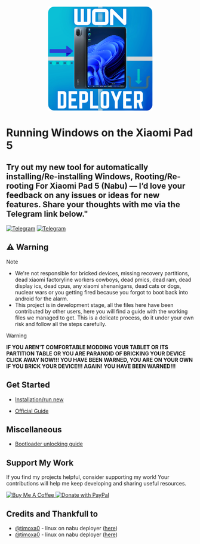 <p align="center"><a href="README.md"><img src="https://github.com/ArKT-7/won-deployer/blob/main/assets/Won-nabu-bg.png" width="280"></a></p>

# Running Windows on the Xiaomi Pad 5
## Try out my new tool for automatically installing/Re-installing Windows, Rooting/Re-rooting For Xiaomi Pad 5 (Nabu) —  I’d love your feedback on any issues or ideas for new features. Share your thoughts with me via the Telegram link below."
[![Telegram](https://img.shields.io/badge/Chat-Telegram-brightgreen.svg?logo=telegram&style=flat-square)](https://telegram.me/ArKT_7)
[![Telegram](https://img.shields.io/badge/Chat-Telegram-brightgreen.svg?logo=telegram&style=flat-square)](https://t.me/ArKT_7)

## ⚠️ Warning
> [!NOTE]
> - We're not responsible for bricked devices, missing recovery partitions, dead xiaomi factoryline workers cowboys, dead pmics, dead ram, dead display ics, dead cpus, any xiaomi shenanigans, dead cats or dogs, nuclear wars or you getting fired because you forgot to boot back into android for the alarm.
> - This project is in development stage, all the files here have been contributed by other users, here you will find a guide with the working files we managed to get. This is a delicate process, do it under your own risk and follow all the steps carefully.

> [!WARNING]
> **IF YOU AREN'T COMFORTABLE MODDING YOUR TABLET OR ITS PARTITION TABLE OR YOU ARE PARANOID OF BRICKING YOUR DEVICE CLICK AWAY NOW!!! YOU HAVE BEEN WARNED, YOU ARE ON YOUR OWN IF YOU BRICK YOUR DEVICE!!! AGAIN! YOU HAVE BEEN WARNED!!!**

## Get Started

- [Installation/run new](guide/English/prepare-en.md)
  
- [Official Guide](https://github.com/erdilS/Port-Windows-11-Xiaomi-Pad-5)



## Miscellaneous

- [Bootloader unlocking guide](guide/English/unlock-bootloader-en.md)

## Support My Work

If you find my projects helpful, consider supporting my work! Your contributions will help me keep developing and sharing useful resources.

<a href="https://www.buymeacoffee.com/ArKT" target="_blank">
  <img src="https://github.com/ArKT-7/WIN-ARM-DOWNLOADER/blob/main/assets/buymecoffee.png" alt="Buy Me A Coffee" style="height: 60px !important; width: 217px !important;">
</a>
<a href="https://www.paypal.me/arkt7" target="_blank">
  <img src="https://github.com/ArKT-7/WIN-ARM-DOWNLOADER/blob/main/assets/Paypal.png" alt="Donate with PayPal" style="height: 90px !important; width: 217px !important;">
</a>        


## Credits and Thankfull to

- [@timoxa0](https://git.timoxa0.su/timoxa0) - linux on nabu deployer ([here](https://git.timoxa0.su/timoxa0/Guide-Linux-Nabu))
- [@timoxa0](https://github.com/timoxa0) - linux on nabu deployer ([here](https://github.com/timoxa0/Guide-Linux-Nabu))


